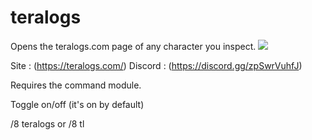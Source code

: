 # teralogs

Opens the teralogs.com page of any character you inspect.
![](https://ibb.co/BB3KX62)

Site : (https://teralogs.com/)
Discord : (https://discord.gg/zpSwrVuhfJ)

Requires the command module.

Toggle on/off (it's on by default)

/8 teralogs or /8 tl